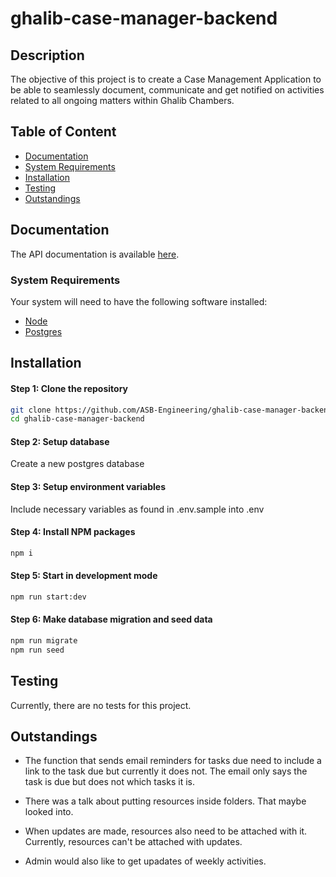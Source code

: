 # ghalib-case-manager-backend

## Description
The objective of this project is to create a Case Management Application to be able to seamlessly document, communicate and get notified on activities related to all ongoing matters within Ghalib Chambers.



## Table of Content

- [Documentation](#documentation)
- [System Requirements](#system-requirements)
- [Installation](#installation)
- [Testing](#testing)
- [Outstandings](#outstandings)

## Documentation
The API documentation is available [here](https://documenter.getpostman.com/view/2851236/SzfAym6N).

### System Requirements
Your system will need to have the following software installed:

  * [Node](https://nodejs.org/en/download/)
  * [Postgres](https://www.postgresql.org/)

## Installation
#### Step 1: Clone the repository

```bash
git clone https://github.com/ASB-Engineering/ghalib-case-manager-backend
cd ghalib-case-manager-backend
```

#### Step 2: Setup database
Create a new postgres database

#### Step 3: Setup environment variables
Include necessary variables as found in .env.sample into .env 

#### Step 4: Install NPM packages
```bash
npm i
```

#### Step 5: Start in development mode
```bash
npm run start:dev
```

#### Step 6: Make database migration and seed data
```bash
npm run migrate
npm run seed
```

## Testing
Currently, there are no tests for this project.

## Outstandings
* The function that sends email reminders for tasks due need to  include a link to the task due but currently it does not. The email only says the task is due but does not which tasks it is.

* There was a talk about putting resources inside folders. That maybe looked into.

* When updates are made, resources also need to be attached with it. Currently, resources can't be attached with updates.

* Admin would also like to get upadates of weekly activities.
